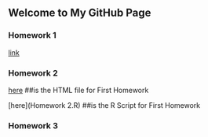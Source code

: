 ## Welcome to My GitHub Page

### Homework 1
[link](https://moodle.boun.edu.tr/login/)

### Homework 2

[here](Homework-2.html) ##is the HTML file for First Homework

[here](Homework 2.R) ##is the R Script for First Homework

### Homework 3



